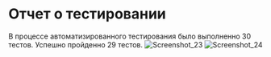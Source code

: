 # Отчет о тестировании

В процессе автоматизированного тестирования былo выполненно 30 тестов. Успешно пройденно 29 тестов. 
![Screenshot_23](https://github.com/Azazellamps/Diplom/assets/125271259/70043f9f-40fa-4852-858d-9fa83aa9d71a)
![Screenshot_24](https://github.com/Azazellamps/Diplom/assets/125271259/0b7d2a60-d714-4748-9b81-1984ae08f1a9)

